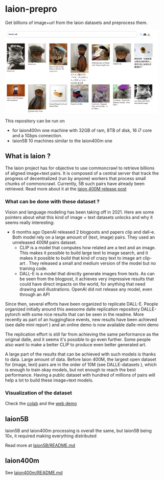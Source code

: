 # laion-prepro
Get billions of image+url from the laion datasets and preprocess them.

<img src="./assets/french_cats.png" width="500">

This repository can be run on
* for laion400m one machine with 32GB of ram, 8TB of disk, 16 i7 core and a 1Gbps connection.
* laion5B 10 machines similar to the laion400m one

## What is laion ?

The laion project has for objective to use commoncrawl to retrieve billions of aligned image+text pairs.
It is composed of a central server that track the progress of decentralized (run by anyone) workers that process small chunks of commoncrawl.
Currently, 5B such pairs have already been retrieved.
Read more about it at the [laion 400M release post](https://laion.ai/laion-400-open-dataset/)

### What can be done with these dataset ?

Vision and language modeling has been taking off in 2021. Here are some pointers about what this kind of image + text datasets unlocks and why it seems really interesting:

* 6 months ago OpenAI released 2 blogposts and papers clip and dall-e. Both model rely on a large amount of (text, image) pairs. They used an unreleased 400M pairs dataset.
   * CLIP is a model that computes how related are a text and an image. This makes it possible to build large text to image search, and it makes it possible to build that kind of crazy text to image art clip-art . They released a small and medium version of the model but no training code.
   * DALL-E is a model that directly generate images from texts. As can be seen from the blogpost, it achieves very impressive results that could have direct impacts on the world, for anything that need drawing and illustrations. OpenAI did not release any model, even through an API

Since then, several efforts have been organized to replicate DALL-E. People organized initially around this awesome dalle replication repository DALLE-pytorch with some nice results that can be seen in the readme. More recently as part of an huggingface events, new results have been achieved (see dalle mini report ) and an online demo is now available dalle-mini demo

The replication effort is still far from achieving the same performance as the original dalle, and it seems it's possible to go even further. Some people also want to make a better CLIP to produce even better generated art.

A large part of the results that can be achieved with such models is thanks to data. Large amount of data. Before laion 400M, the largest open dataset for (image, text) pairs are in the order of 10M (see DALLE-datasets ), which is enough to train okay models, but not enough to reach the best performance. Having a public dataset with hundred of millions of pairs will help a lot to build these image+text models.


### Visualization of the dataset

Check the [colab](https://colab.research.google.com/drive/14Hc_fUUOrG9260VzD_XsTxWX7f5cptyL?usp=sharing) and the [web demo](https://rom1504.github.io/clip-retrieval/)


## laion5B

laion5B and laion400m processing is overall the same, but laion5B being 10x, it required making everything distributed

Read more at [laion5B/README.md](laion5B/README.md)

## laion400m

See [laion400m/README.md](laion400m/README.md)
